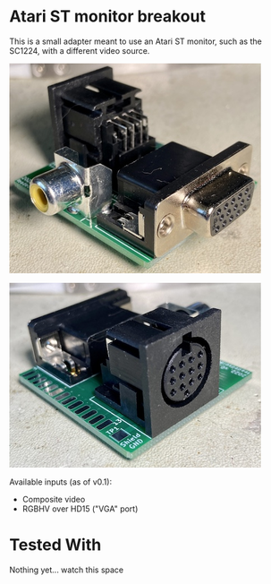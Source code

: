 # Atari ST monitor breakout
This is a small adapter meant to use an Atari ST monitor, such as the SC1224, with a different video source.

![The HD15 input side of the adapter.](/images/atarist-monitor-adapter-hd15-side.jpg)

![The 13-pin DIN output side of the adapter.](/images/atarist-monitor-adapter-13f-side.jpg)

Available inputs (as of v0.1):
 - Composite video
 - RGBHV over HD15 ("VGA" port)

# Tested With
Nothing yet... watch this space
